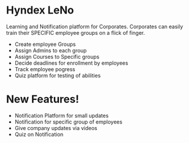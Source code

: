 # Hyndex LeNo

Learning and Notification platform for Corporates. Corporates can easily train their SPECIFIC employee groups on a flick of finger.

  - Create employee Groups
  - Assign Admins to each group
  - Assign Courses to Specific groups
  - Decide deadlines for enrollment by employees
  - Track employee pogress
  - Quiz platform for testing of abilities

# New Features!

  - Notification Platform for small updates
  - Notification for specific group of employees
  - Give company updates via videos
  - Quiz on Notification


